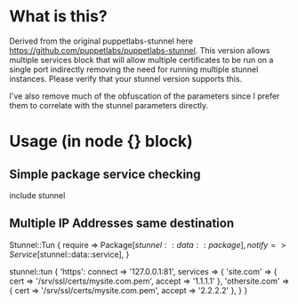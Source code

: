 What is this?
=============

Derived from the original puppetlabs-stunnel here https://github.com/puppetlabs/puppetlabs-stunnel. 
This version allows multiple services block that will allow multiple certificates to be run on a 
single port indirectly removing the need for running multiple stunnel instances. Please verify that 
your stunnel version supports this.

I've also remove much of the obfuscation of the parameters since I prefer them to correlate with
the stunnel parameters directly.

Usage (in node {} block)
=============
Simple package service checking
-------------------------------
include stunnel

Multiple IP Addresses same destination
--------------------------------------
Stunnel::Tun {
        require => Package[$stunnel::data::package],
        notify => Service[$stunnel::data::service],
}

stunnel::tun { 'https':
        connect => '127.0.0.1:81',
        services => {
                'site.com' => { cert => '/srv/ssl/certs/mysite.com.pem', accept => '1.1.1.1' },
                'othersite.com' => { cert => '/srv/ssl/certs/mysite.com.pem', accept => '2.2.2.2' },
        }
}